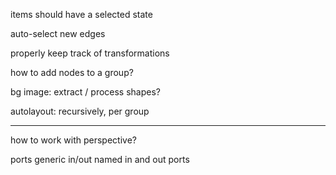 items should have a selected state

auto-select new edges

properly keep track of transformations

how to add nodes to a group?

bg image: extract / process shapes?

autolayout: recursively, per group

---

how to work with perspective?

ports
	generic in/out
	named in and out ports
